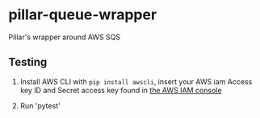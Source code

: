 # pillar-queue-wrapper
Pillar's wrapper around AWS SQS

## Testing

1) Install AWS CLI with `pip install awscli`, insert your AWS iam Access key ID and Secret access key found in [the AWS IAM console](https://console.aws.amazon.com/iam/home)

2) Run 'pytest'
